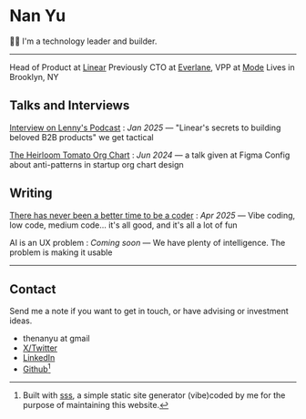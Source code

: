 # Nan Yu
👋🏼 I'm a technology leader and builder.

---

Head of Product at [Linear](https://linear.app)
Previously CTO at [Everlane](https://www.everlane.com/), VPP at [Mode](https://mode.com/)
Lives in Brooklyn, NY

## Talks and Interviews

[Interview on Lenny's Podcast](https://www.youtube.com/watch?v=nTr21kgCFF4)
: *Jan 2025* — "Linear's secrets to building beloved B2B products" we get tactical

[The Heirloom Tomato Org Chart](https://www.youtube.com/watch?v=I4vvBidQcck)
: *Jun 2024* — a talk given at Figma Config about anti-patterns in startup org chart design

## Writing

[There has never been a better time to be a coder](coder.html)
: *Apr 2025* — Vibe coding, low code, medium code... it's all good, and it's all a lot of fun

AI is an UX problem
: *Coming soon* — We have plenty of intelligence. The problem is making it usable

---

## Contact

Send me a note if you want to get in touch, or have advising or investment ideas.

- thenanyu at gmail
- [X/Twitter](https://x.com/thenanyu)
- [LinkedIn](https://www.linkedin.com/in/thenanyu/)
- [Github](https://github.com/thenanyu)[^1]


[^1]: Built with [sss](https://github.com/thenanyu/sss), a simple static site generator (vibe)coded by me for the purpose of maintaining this website.
